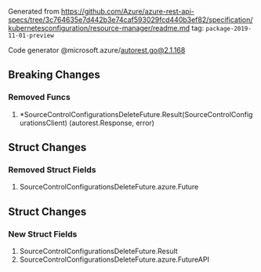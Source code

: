 Generated from https://github.com/Azure/azure-rest-api-specs/tree/3c764635e7d442b3e74caf593029fcd440b3ef82/specification/kubernetesconfiguration/resource-manager/readme.md tag: `package-2019-11-01-preview`

Code generator @microsoft.azure/autorest.go@2.1.168

## Breaking Changes

### Removed Funcs

1. *SourceControlConfigurationsDeleteFuture.Result(SourceControlConfigurationsClient) (autorest.Response, error)

## Struct Changes

### Removed Struct Fields

1. SourceControlConfigurationsDeleteFuture.azure.Future

## Struct Changes

### New Struct Fields

1. SourceControlConfigurationsDeleteFuture.Result
1. SourceControlConfigurationsDeleteFuture.azure.FutureAPI
